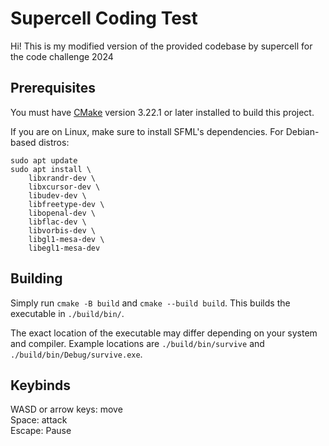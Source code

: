# Supercell Coding Test
Hi! This is my modified version of the provided codebase by supercell for the code challenge 2024

## Prerequisites

You must have [CMake](https://cmake.org/) version 3.22.1 or later installed to build this project.

If you are on Linux, make sure to install SFML's dependencies. For Debian-based distros:
```
sudo apt update
sudo apt install \
    libxrandr-dev \
    libxcursor-dev \
    libudev-dev \
    libfreetype-dev \
    libopenal-dev \
    libflac-dev \
    libvorbis-dev \
    libgl1-mesa-dev \
    libegl1-mesa-dev
```

## Building

Simply run `cmake -B build` and `cmake --build build`. This builds the executable in `./build/bin/`.

The exact location of the executable may differ depending on your system and compiler. Example locations are `./build/bin/survive` and `./build/bin/Debug/survive.exe`.

## Keybinds

WASD or arrow keys: move<br/>
Space: attack<br/>
Escape: Pause<br/>
